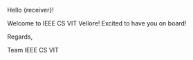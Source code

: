 Hello {receiver}!

Welcome to IEEE CS VIT Vellore! Excited to have you on board!

Regards,

Team IEEE CS VIT